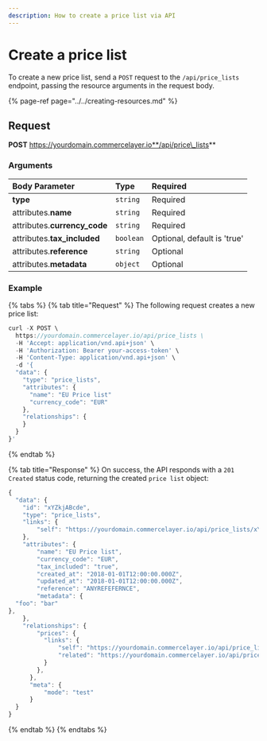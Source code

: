 ```yaml
---
description: How to create a price list via API
---
```


# Create a price list

To create a new price list, send a `POST` request to the `/api/price_lists` endpoint, passing the resource arguments in the request body.

{% page-ref page="../../creating-resources.md" %}

## Request

**POST** https://yourdomain.commercelayer.io**/api/price\_lists**

### Arguments

| Body Parameter | Type | Required |
| :--- | :--- | :--- |
| **type** | `string` | Required |
| attributes.**name** | `string` | Required |
| attributes.**currency\_code** | `string` | Required |
| attributes.**tax\_included** | `boolean` | Optional, default is 'true' |
| attributes.**reference** | `string` | Optional |
| attributes.**metadata** | `object` | Optional |

### Example

{% tabs %}
{% tab title="Request" %}
The following request creates a new price list:

```javascript
curl -X POST \
  https://yourdomain.commercelayer.io/api/price_lists \
  -H 'Accept: application/vnd.api+json' \
  -H 'Authorization: Bearer your-access-token' \
  -H 'Content-Type: application/vnd.api+json' \
  -d '{
  "data": {
    "type": "price_lists",
    "attributes": {
      "name": "EU Price list"
      "currency_code": "EUR"
    },
    "relationships": {
    }
  }
}'
```
{% endtab %}

{% tab title="Response" %}
On success, the API responds with a `201 Created` status code, returning the created `price list` object:

```javascript
{
  "data": {
    "id": "xYZkjABcde",
    "type": "price_lists",
    "links": {
        "self": "https://yourdomain.commercelayer.io/api/price_lists/xYZkjABcde"
    },
    "attributes": {
        "name": "EU Price list",
        "currency_code": "EUR",
        "tax_included": "true",
        "created_at": "2018-01-01T12:00:00.000Z",
        "updated_at": "2018-01-01T12:00:00.000Z",
        "reference": "ANYREFEFERNCE",
        "metadata": {
  "foo": "bar"
},
    },
    "relationships": {
        "prices": {
          "links": {
              "self": "https://yourdomain.commercelayer.io/api/price_lists/xYZkjABcde/relationships/prices",
              "related": "https://yourdomain.commercelayer.io/api/price_lists/xYZkjABcde/prices"
          }
        },
      },
      "meta": {
          "mode": "test"
      }
  }
}
```
{% endtab %}
{% endtabs %}

